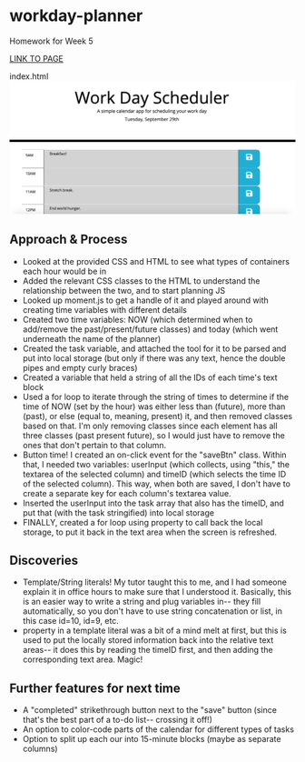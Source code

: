 # workday-planner

Homework for Week 5

[LINK TO PAGE](linkhere)

index.html
![Screenshot of Planner at the end of the work day](./assets/planner-screenshot.png)

## Approach & Process

- Looked at the provided CSS and HTML to see what types of containers each hour would be in
- Added the relevant CSS classes to the HTML to understand the relationship between the two, and to start planning JS
- Looked up moment.js to get a handle of it and played around with creating time variables with different details
- Created two time variables: NOW (which determined when to add/remove the past/present/future classes) and today (which went underneath the name of the planner)
- Created the task variable, and attached the tool for it to be parsed and put into local storage (but only if there was any text, hence the double pipes and empty curly braces)
- Created a variable that held a string of all the IDs of each time's text block
- Used a for loop to iterate through the string of times to determine if the time of NOW (set by the hour) was either less than (future), more than (past), or else (equal to, meaning, present) it, and then removed classes based on that. I'm only removing classes since each element has all three classes (past present future), so I would just have to remove the ones that don't pertain to that column.
- Button time! I created an on-click event for the "saveBtn" class. Within that, I needed two variables: userInput (which collects, using "this," the textarea of the selected column) and timeID (which selects the time ID of the selected column). This way, when both are saved, I don't have to create a separate key for each column's textarea value.
- Inserted the userInput into the task array that also has the timeID, and put that (with the task stringified) into local storage
- FINALLY, created a for loop using property to call back the local storage, to put it back in the text area when the screen is refreshed.

## Discoveries

- Template/String literals! My tutor taught this to me, and I had someone explain it in office hours to make sure that I understood it. Basically, this is an easier way to write a string and plug variables in-- they fill automatically, so you don't have to use string concatenation or list, in this case id=10, id=9, etc.
- property in a template literal was a bit of a mind melt at first, but this is used to put the locally stored information back into the relative text areas-- it does this by reading the timeID first, and then adding the corresponding text area. Magic!

## Further features for next time

- A "completed" strikethrough button next to the "save" button (since that's the best part of a to-do list-- crossing it off!)
- An option to color-code parts of the calendar for different types of tasks
- Option to split up each our into 15-minute blocks (maybe as separate columns)
